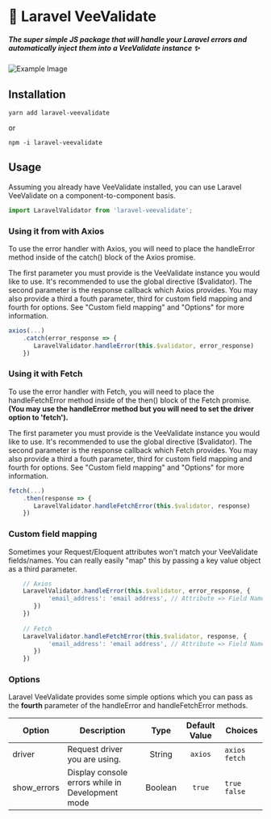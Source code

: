 # 🚨 Laravel VeeValidate
##### The super simple JS package that will handle your Laravel errors and automatically inject them into a VeeValidate instance ✨

![Example Image](https://res.cloudinary.com/sammyjo20/image/upload/v1551134147/laravel-veevalidate/Example.png)

## Installation
```
yarn add laravel-veevalidate
```
or
```
npm -i laravel-veevalidate
```

## Usage
Assuming you already have VeeValidate installed, you can use Laravel VeeValidate on a component-to-component basis.

```javascript
import LaravelValidator from 'laravel-veevalidate';
```

### Using it from with Axios
To use the error handler with Axios, you will need to place the handleError method inside of the catch() block of the Axios promise. 

The first parameter you must provide is the VeeValidate instance you would like to use. It's recommended to use the global directive ($validator). The second parameter is the response callback which Axios provides. You may also provide a third a fouth parameter, third for custom field mapping and fourth for options. See "Custom field mapping" and "Options" for more information.
```javascript
axios(...)
    .catch(error_response => {
       LaravelValidator.handleError(this.$validator, error_response) 
    })
```

### Using it with Fetch
To use the error handler with Fetch, you will need to place the handleFetchError method inside of the then() block of the Fetch promise. **(You may use the handleError method but you will need to set the driver option to 'fetch').**

The first parameter you must provide is the VeeValidate instance you would like to use. It's recommended to use the global directive ($validator). The second parameter is the response callback which Fetch provides. You may also provide a third a fouth parameter, third for custom field mapping and fourth for options. See "Custom field mapping" and "Options" for more information.

```javascript
fetch(...)
    .then(response => {
       LaravelValidator.handleFetchError(this.$validator, response) 
    })
```

### Custom field mapping
Sometimes your Request/Eloquent attributes won't match your VeeValidate fields/names. You can really easily "map" this by passing a key value object as a third parameter.

```javascript
    // Axios
    LaravelValidator.handleError(this.$validator, error_response, {
           'email_address': 'email address', // Attribute => Field Name
       }) 
    })
    
    // Fetch
    LaravelValidator.handleFetchError(this.$validator, response, {
           'email_address': 'email address', // Attribute => Field Name
       }) 
    })
```

### Options
Laravel VeeValidate provides some simple options which you can pass as the **fourth** parameter of the handleError and handleFetchError methods.

| Option        | Description   | Type  | Default Value | Choices      | 
| ------------- |-------------| :-----:| :-------------:|------------|
| driver        | Request driver you are using.  | String | `axios`    | `axios` `fetch` |
| show_errors    | Display console errors while in Development mode      | Boolean | `true`              |  `true` `false`          | 

